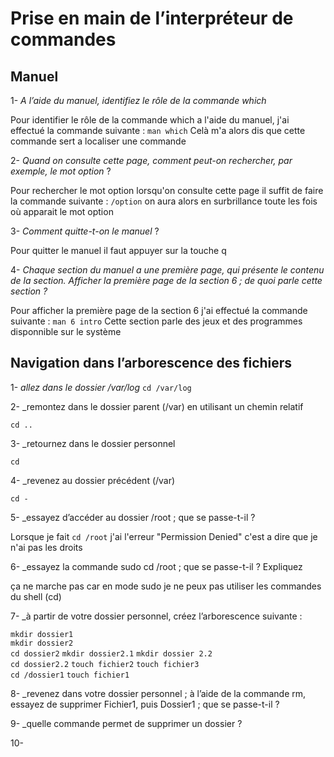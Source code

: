 # Prise en main de l’interpréteur de commandes

## Manuel

1- _A l’aide du manuel, identifiez le rôle de la commande which_

Pour identifier le rôle de la commande which a l'aide du manuel, j'ai effectué la commande suivante :
`man which` 
Celà m'a alors dis que cette commande sert a localiser une commande 

2- _Quand on consulte cette page, comment peut-on rechercher, par exemple, le mot option_ ?
 
Pour rechercher le mot option lorsqu'on consulte cette page il suffit de faire la commande suivante : `/option` on aura alors en surbrillance toute les fois où apparait le mot option 

3- _Comment quitte-t-on le manuel_ ?

Pour quitter le manuel il faut appuyer sur la touche q 

4- _Chaque section du manuel a une première page, qui présente le contenu de la section. Afficher la
première page de la section 6 ; de quoi parle cette section ?_

Pour afficher la première page de la section 6 j'ai effectué la commande suivante : `man 6 intro`
Cette section parle des jeux et des programmes disponnible sur le système 

## Navigation dans l’arborescence des fichiers

1- _allez dans le dossier /var/log_
`cd /var/log` 

2- _remontez dans le dossier parent (/var) en utilisant un chemin relatif

`cd ..`

3- _retournez dans le dossier personnel

`cd`

4- _revenez au dossier précédent (/var)

`cd -`

5- _essayez d’accéder au dossier /root ; que se passe-t-il ?

Lorsque je fait `cd /root` j'ai l'erreur "Permission Denied" c'est a dire que je n'ai pas les droits

6-  _essayez la commande sudo cd /root ; que se passe-t-il ? Expliquez

ça ne marche pas car en mode sudo je ne peux pas utiliser les commandes du shell (cd)

7-  _à partir de votre dossier personnel, créez l’arborescence suivante :

`mkdir dossier1` <br> `mkdir dossier2` <br> `cd dossier2` `mkdir dossier2.1` `mkdir dossier 2.2` <br> `cd dossier2.2` `touch fichier2` `touch fichier3` <br> `cd /dossier1` `touch fichier1`

8-  _revenez dans votre dossier personnel ; à l’aide de la commande rm, essayez de supprimer Fichier1, puis
Dossier1 ; que se passe-t-il ?

9-  _quelle commande permet de supprimer un dossier ?

10- 
